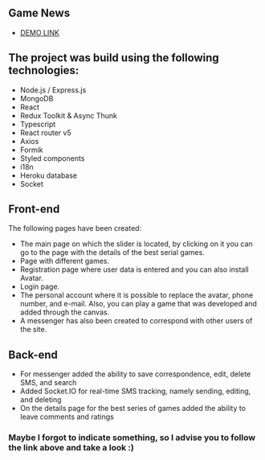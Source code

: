 ## Game News

- [DEMO LINK](https://gams-new-react.herokuapp.com/)

## The project was build using the following technologies:
* Node.js / Express.js
* MongoDB
* React
* Redux Toolkit & Async Thunk
* Typescript
* React router v5
* Axios
* Formik
* Styled components
* i18n
* Heroku database
* Socket

## Front-end
The following pages have been created:
* The main page on which the slider is located, by clicking on it you can go to the page with the details of the best serial games.
* Page with different games.
* Registration page where user data is entered and you can also install Avatar.
* Login page.
* The personal account where it is possible to replace the avatar, phone number, and e-mail. Also, you can play a game that was developed and added through the canvas.
* A messenger has also been created to correspond with other users of the site.
## Back-end
* For messenger added the ability to save correspondence, edit, delete SMS, and search
* Added Socket.IO for real-time SMS tracking, namely sending, editing, and deleting
* On the details page for the best series of games added the ability to leave comments and ratings

### Maybe I forgot to indicate something, so I advise you to follow the link above and take a look :)
